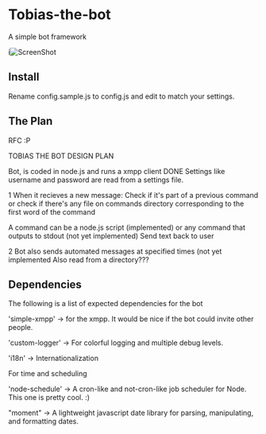 Tobias-the-bot
==============

A simple bot framework

i![ScreenShot](https://raw.github.com/homem-arvore/Tobias-the-bot/master/tobias-in-action.png)

Install
-------
Rename config.sample.js to config.js and edit to match your settings. 

The Plan
---------

RFC :P

TOBIAS THE BOT DESIGN PLAN


Bot, is coded in node.js and  runs a xmpp client
DONE Settings like username and password are read from a settings file.

1 When it recieves a new message:
Check if it's part of a previous command or check if there's any file on commands directory corresponding to the first word of the command

A command can be a node.js script (implemented) or any command that outputs to stdout (not yet implemented)
Send text back to user

2 Bot also sends automated messages at specified times (not yet implemented
  Also read from a directory???



Dependencies
------------

The following is a list of expected dependencies for the bot

'simple-xmpp'   -> for the xmpp. It would be nice if the bot could invite other people.

'custom-logger' -> For colorful logging and multiple debug levels.

'i18n'          -> Internationalization

For time and scheduling

'node-schedule' -> A cron-like and not-cron-like job scheduler for Node. This one is pretty cool. :)

"moment"      -> A lightweight javascript date library for parsing, manipulating, and formatting dates.

